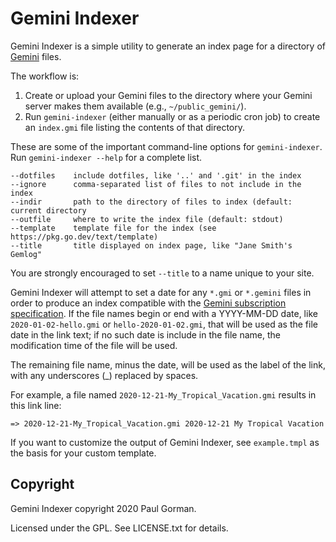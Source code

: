 Gemini Indexer
========================================

Gemini Indexer is a simple utility to generate an index page for a directory of [Gemini](https://gemini.circumlunar.space/) files.

The workflow is:

1. Create or upload your Gemini files to the directory where your Gemini server makes them available (e.g., `~/public_gemini/`).
2. Run `gemini-indexer` (either manually or as a periodic cron job) to create an `index.gmi` file listing the contents of that directory.

These are some of the important command-line options for `gemini-indexer`.
Run `gemini-indexer --help` for a complete list.

```
--dotfiles    include dotfiles, like '..' and '.git' in the index
--ignore      comma-separated list of files to not include in the index
--indir       path to the directory of files to index (default: current directory
--outfile     where to write the index file (default: stdout)
--template    template file for the index (see https://pkg.go.dev/text/template)
--title       title displayed on index page, like "Jane Smith's Gemlog"
```

You are strongly encouraged to set `--title` to a name unique to your site.

Gemini Indexer will attempt to set a date for any `*.gmi` or `*.gemini` files in order to produce an index compatible with the [Gemini subscription specification](gemini://gemini.circumlunar.space/docs/companion/subscription.gmi).
If the file names begin or end with a YYYY-MM-DD date, like `2020-01-02-hello.gmi` or `hello-2020-01-02.gmi`, that will be used as the file date in the link text; if no such date is include in the file name, the modification time of the file will be used.

The remaining file name, minus the date, will be used as the label of the link, with any underscores (_) replaced by spaces.

For example, a file named `2020-12-21-My_Tropical_Vacation.gmi` results in this link line:

```
=> 2020-12-21-My_Tropical_Vacation.gmi 2020-12-21 My Tropical Vacation
```

If you want to customize the output of Gemini Indexer, see `example.tmpl` as the basis for your custom template.


Copyright
----------------------------------------

Gemini Indexer copyright 2020 Paul Gorman.

Licensed under the GPL. See LICENSE.txt for details.